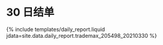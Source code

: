 # 30 日结单

{% include  templates/daily_report.liquid jdata=site.data.daily_report.trademax_205498_20210330 %}